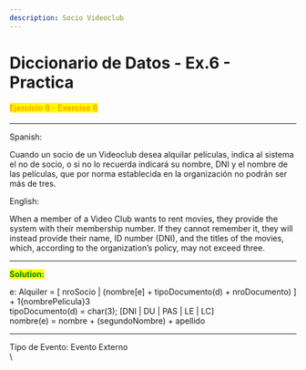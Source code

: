 ```yaml
---
description: Socio Videoclub
---
```


# Diccionario de Datos - Ex.6 - Practica

#### <mark style="color:orange;">Ejercicio 6 - Exercise 6</mark>

***

Spanish:

Cuando un socio de un Videoclub desea alquilar películas, indica al sistema el no de socio, o si no lo recuerda indicará su nombre, DNI y el nombre de las películas, que por norma establecida en la organización no podrán ser más de tres.

English:

When a member of a Video Club wants to rent movies, they provide the system with their membership number. If they cannot remember it, they will instead provide their name, ID number (DNI), and the titles of the movies, which, according to the organization’s policy, may not exceed three.

***

<mark style="color:green;">**Solution:**</mark>&#x20;

e: Alquiler = \[ nroSocio | (nombre\[e] + tipoDocumento(d) + nroDocumento) ] + 1{nombrePelicula}3 \
tipoDocumento(d) = char(3); \[DNI | DU | PAS | LE | LC]\
nombre(e) = nombre + (segundoNombre) + apellido

***

Tipo de Evento: Evento Externo\
\



